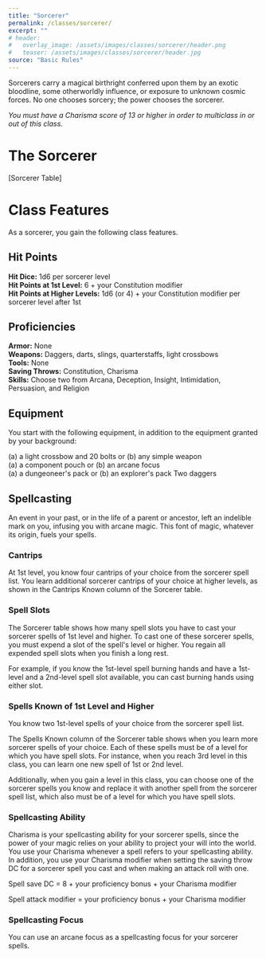 ```yaml
---
title: "Sorcerer"
permalink: /classes/sorcerer/
excerpt: ""
# header:
#   overlay_image: /assets/images/classes/sorcerer/header.png
#   teaser: /assets/images/classes/sorcerer/header.jpg
source: "Basic Rules"
---
```

Sorcerers carry a magical birthright conferred upon them by an exotic bloodline, some otherworldly influence, or exposure to unknown cosmic forces. No one chooses sorcery; the power chooses the sorcerer.

*You must have a Charisma score of 13 or higher in order to multiclass in or out of this class.*

# The Sorcerer

[Sorcerer Table]

# Class Features
As a sorcerer, you gain the following class features.

## Hit Points
**Hit Dice:** 1d6 per sorcerer level \
**Hit Points at 1st Level:** 6 + your Constitution modifier \
**Hit Points at Higher Levels:** 1d6 (or 4) + your Constitution modifier per sorcerer level after 1st

## Proficiencies
**Armor:** None \
**Weapons:** Daggers, darts, slings, quarterstaffs, light crossbows \
**Tools:** None \
**Saving Throws:** Constitution, Charisma \
**Skills:** Choose two from Arcana, Deception, Insight, Intimidation, Persuasion, and Religion

## Equipment
You start with the following equipment, in addition to the equipment granted by your background:

(a) a light crossbow and 20 bolts or (b) any simple weapon \
(a) a component pouch or (b) an arcane focus \
(a) a dungeoneer's pack or (b) an explorer's pack
Two daggers

## Spellcasting
An event in your past, or in the life of a parent or ancestor, left an indelible mark on you, infusing you with arcane magic. This font of magic, whatever its origin, fuels your spells.

### Cantrips
At 1st level, you know four cantrips of your choice from the sorcerer spell list. You learn additional sorcerer cantrips of your choice at higher levels, as shown in the Cantrips Known column of the Sorcerer table.

### Spell Slots
The Sorcerer table shows how many spell slots you have to cast your sorcerer spells of 1st level and higher. To cast one of these sorcerer spells, you must expend a slot of the spell's level or higher. You regain all expended spell slots when you finish a long rest.

For example, if you know the 1st-level spell burning hands and have a 1st-level and a 2nd-level spell slot available, you can cast burning hands using either slot.

### Spells Known of 1st Level and Higher
You know two 1st-level spells of your choice from the sorcerer spell list.

The Spells Known column of the Sorcerer table shows when you learn more sorcerer spells of your choice. Each of these spells must be of a level for which you have spell slots. For instance, when you reach 3rd level in this class, you can learn one new spell of 1st or 2nd level.

Additionally, when you gain a level in this class, you can choose one of the sorcerer spells you know and replace it with another spell from the sorcerer spell list, which also must be of a level for which you have spell slots.

### Spellcasting Ability
Charisma is your spellcasting ability for your sorcerer spells, since the power of your magic relies on your ability to project your will into the world. You use your Charisma whenever a spell refers to your spellcasting ability. In addition, you use your Charisma modifier when setting the saving throw DC for a sorcerer spell you cast and when making an attack roll with one.

Spell save DC = 8 + your proficiency bonus + your Charisma modifier

Spell attack modifier = your proficiency bonus + your Charisma modifier

### Spellcasting Focus
You can use an arcane focus as a spellcasting focus for your sorcerer spells.